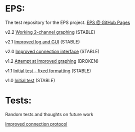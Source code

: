 # EPS:

The test repository for the EPS project. <a href="https://henrydore.github.io/EPS/">EPS @ GitHub Pages</a>

v2.2
<a href="eps2-2.html">Working 2-channel graphing</a> (STABLE)

v2.1
<a href="eps2-1.html">Improved log and GUI</a> (STABLE)

v2.0
<a href="eps2-0.html">Improved connection interface</a> (STABLE)
  
v1.2
<a href="eps1-2.html">Attempt at Improved graphing</a> (BROKEN)

v1.1
<a href="eps1-1.html">Initial test - fixed formatting</a> (STABLE)

v1.0
<a href="eps1-0.html">Initial test</a> (STABLE)


# Tests:

Random tests and thoughts on future work

<a href="test1.html">Improved connection protocol</a>
